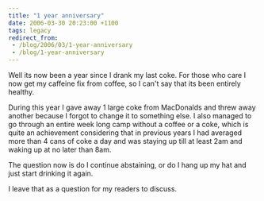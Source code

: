 ```yaml
---
title: "1 year anniversary"
date: 2006-03-30 20:23:00 +1100
tags: legacy
redirect_from:
 - /blog/2006/03/1-year-anniversary
 - /blog/1-year-anniversary
---
```


Well its now been a year since I drank my last coke. For those who care I now get my caffeine fix from coffee, so I can't say that its been entirely healthy.

During this year I gave away 1 large coke from MacDonalds and threw away another because I forgot to change it to something else. I also managed to go through an entire week long camp without a coffee or a coke, which is quite an achievement considering that in previous years I had averaged more than 4 cans of coke a day and was staying up till at least 2am and waking up at no later than 8am.

The question now is do I continue abstaining, or do I hang up my hat and just start drinking it again.

I leave that as a question for my readers to discuss.
